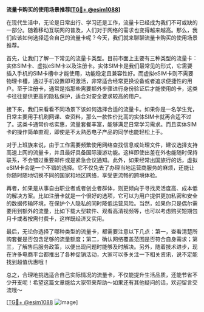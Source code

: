 **流量卡购买的使用场景推荐[[TG💪+ @esim1088](https://t.me/s/esim1088)]**

在现代生活中，无论是日常出行、学习还是工作，流量卡已经成为我们不可或缺的一部分。随着移动互联网的普及，人们对于网络的需求也变得越来越高。那么，我们应该如何选择适合自己的流量卡呢？今天，我们就来聊聊流量卡购买的使用场景推荐。

首先，让我们了解一下常见的流量卡类型。目前市面上主要有三种类型的流量卡：实体SIM卡、虚拟eSIM卡以及注册卡。实体SIM卡是我们最常见的形式，它需要插入手机的SIM卡槽中才能使用，功能稳定且兼容性好。而虚拟eSIM卡则不需要物理卡槽，通过手机设置即可激活，非常适合经常更换设备或者追求便捷性的用户。至于注册卡，通常是指那些需要额外步骤进行身份验证后才能使用的卡，这类卡往往提供更高的隐私保护，适合对安全要求较高的用户。

接下来，我们来看看不同场景下该如何选择合适的流量卡。如果你是一名学生党，日常主要用手机刷网课、查资料，那么一款性价比高的实体SIM卡就再合适不过了。这类卡通常价格实惠，流量套餐丰富，能够满足日常学习需求。而且实体SIM卡的操作简单直观，即使是不太熟悉电子产品的同学也能轻松上手。

对于上班族来说，由于工作需要频繁使用网络查找信息或处理文件，建议选择支持高速上网的流量卡，并且最好具备国际漫游功能。这样即使出差在外也能随时保持联系，不会错过重要邮件或是紧急会议通知。此外，如果经常出国旅行的话，虚拟eSIM卡会是一个不错的选择。它不仅免去了办理当地运营商服务的麻烦，还能让你随时随地切换不同的国家和地区网络，享受更流畅的跨境体验。

再者，如果是从事自由职业者或者创业者群体，则更倾向于寻找灵活度高、成本低的解决方案。比如注册卡就是一个很好的选项，它可以为用户提供更加私密和安全的数据传输环境，在保护个人隐私的同时降低运营风险。当然，如果你只是偶尔需要用到额外的流量，比如下载大型软件、观看高清视频等，也可以考虑购买短期包月卡或者按需付费卡，这样既经济又实用。

最后，无论你选择了哪种类型的流量卡，都需要注意以下几点：第一，查看清楚所购套餐是否包含足够的流量额度；第二，确认网络覆盖范围是否符合自身需求；第三，了解售后服务政策，以便出现问题时能够及时解决。另外，随着技术进步，现在许多电商平台都推出了各种促销活动，大家可以多关注一下相关资讯，说不定能找到超值优惠哦！

总之，合理地挑选适合自己实际情况的流量卡，不仅能提升生活品质，还能节省不少开支呢！希望这篇文章能给大家带来帮助～如果还有其他疑问的话，欢迎留言交流哦～

[[TG💪+ @esim1088](https://t.me/s/esim1088) ![Image](https://i.postimg.cc/4NQfJmqS/Snipaste-2025-05-13-00-14-12.png)]